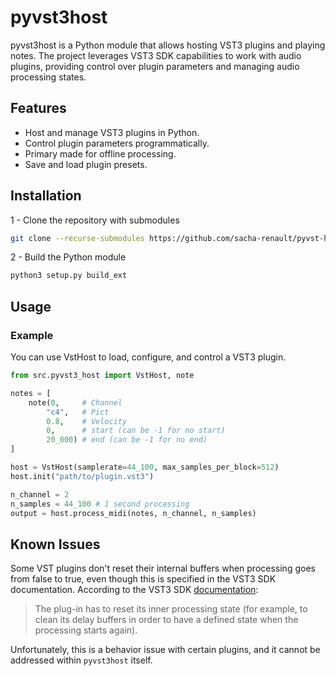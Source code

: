 # pyvst3host

pyvst3host is a Python module that allows hosting VST3 plugins and playing notes. The project leverages VST3 SDK capabilities to work with audio plugins, providing control over plugin parameters and managing audio processing states.

## Features

- Host and manage VST3 plugins in Python.
- Control plugin parameters programmatically.
- Primary made for offline processing.
- Save and load plugin presets.

## Installation

1 - Clone the repository with submodules

```sh
git clone --recurse-submodules https://github.com/sacha-renault/pyvst-host
```

2 - Build the Python module

```sh
python3 setup.py build_ext
```

## Usage

### Example

You can use VstHost to load, configure, and control a VST3 plugin.

```py
from src.pyvst3_host import VstHost, note

notes = [
    note(0,     # Channel
        "c4",   # Pict
        0.8,    # Velocity
        0,      # start (can be -1 for no start)
        20_000) # end (can be -1 for no end)
]

host = VstHost(samplerate=44_100, max_samples_per_block=512)
host.init("path/to/plugin.vst3")

n_channel = 2
n_samples = 44_100 # 1 second processing
output = host.process_midi(notes, n_channel, n_samples)
```

## Known Issues

Some VST plugins don't reset their internal buffers when processing goes from false to true, even though this is specified in the VST3 SDK documentation. According to the VST3 SDK [documentation](https://steinbergmedia.github.io/vst3_dev_portal/pages/Technical+Documentation/Workflow+Diagrams/Audio+Processor+Call+Sequence.html):

> The plug-in has to reset its inner processing state (for example, to clean its delay buffers in order to have a defined state when the processing starts again).

Unfortunately, this is a behavior issue with certain plugins, and it cannot be addressed within `pyvst3host` itself.
